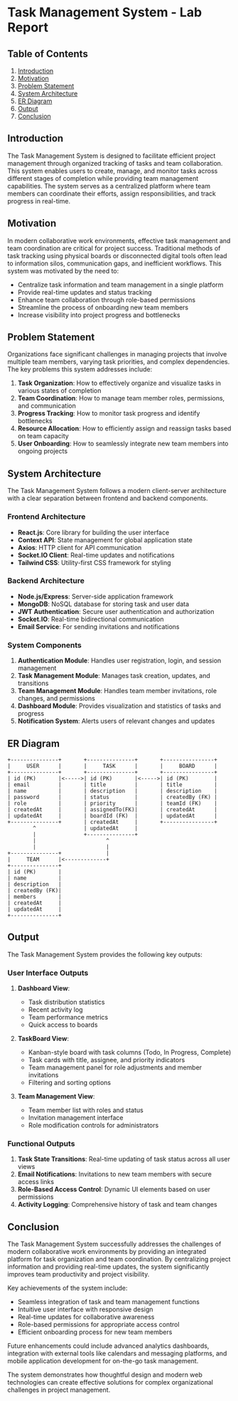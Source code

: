 # Task Management System - Lab Report

## Table of Contents
1. [Introduction](#introduction)
2. [Motivation](#motivation)
3. [Problem Statement](#problem-statement)
4. [System Architecture](#system-architecture)
5. [ER Diagram](#er-diagram)
6. [Output](#output)
7. [Conclusion](#conclusion)

## Introduction
The Task Management System is designed to facilitate efficient project management through organized tracking of tasks and team collaboration. This system enables users to create, manage, and monitor tasks across different stages of completion while providing team management capabilities. The system serves as a centralized platform where team members can coordinate their efforts, assign responsibilities, and track progress in real-time.

## Motivation
In modern collaborative work environments, effective task management and team coordination are critical for project success. Traditional methods of task tracking using physical boards or disconnected digital tools often lead to information silos, communication gaps, and inefficient workflows. This system was motivated by the need to:
- Centralize task information and team management in a single platform
- Provide real-time updates and status tracking
- Enhance team collaboration through role-based permissions
- Streamline the process of onboarding new team members
- Increase visibility into project progress and bottlenecks

## Problem Statement
Organizations face significant challenges in managing projects that involve multiple team members, varying task priorities, and complex dependencies. The key problems this system addresses include:

1. **Task Organization**: How to effectively organize and visualize tasks in various states of completion
2. **Team Coordination**: How to manage team member roles, permissions, and communication
3. **Progress Tracking**: How to monitor task progress and identify bottlenecks
4. **Resource Allocation**: How to efficiently assign and reassign tasks based on team capacity
5. **User Onboarding**: How to seamlessly integrate new team members into ongoing projects

## System Architecture
The Task Management System follows a modern client-server architecture with a clear separation between frontend and backend components.

### Frontend Architecture
- **React.js**: Core library for building the user interface
- **Context API**: State management for global application state
- **Axios**: HTTP client for API communication
- **Socket.IO Client**: Real-time updates and notifications
- **Tailwind CSS**: Utility-first CSS framework for styling

### Backend Architecture
- **Node.js/Express**: Server-side application framework
- **MongoDB**: NoSQL database for storing task and user data
- **JWT Authentication**: Secure user authentication and authorization
- **Socket.IO**: Real-time bidirectional communication
- **Email Service**: For sending invitations and notifications

### System Components
1. **Authentication Module**: Handles user registration, login, and session management
2. **Task Management Module**: Manages task creation, updates, and transitions
3. **Team Management Module**: Handles team member invitations, role changes, and permissions
4. **Dashboard Module**: Provides visualization and statistics of tasks and progress
5. **Notification System**: Alerts users of relevant changes and updates

## ER Diagram
```
+---------------+       +---------------+       +----------------+
|     USER      |       |     TASK      |       |     BOARD      |
+---------------+       +---------------+       +----------------+
| id (PK)       |<----->| id (PK)       |<----->| id (PK)        |
| email         |       | title         |       | title          |
| name          |       | description   |       | description    |
| password      |       | status        |       | createdBy (FK) |
| role          |       | priority      |       | teamId (FK)    |
| createdAt     |       | assignedTo(FK)|       | createdAt      |
| updatedAt     |       | boardId (FK)  |       | updatedAt      |
+---------------+       | createdAt     |       +----------------+
        ^               | updatedAt     |
        |               +---------------+
        |                      ^
        |                      |
+---------------+              |
|     TEAM      |<-------------+
+---------------+
| id (PK)       |
| name          |
| description   |
| createdBy (FK)|
| members       |
| createdAt     |
| updatedAt     |
+---------------+
```

## Output
The Task Management System provides the following key outputs:

### User Interface Outputs
1. **Dashboard View**: 
   - Task distribution statistics
   - Recent activity log
   - Team performance metrics
   - Quick access to boards

2. **TaskBoard View**:
   - Kanban-style board with task columns (Todo, In Progress, Complete)
   - Task cards with title, assignee, and priority indicators
   - Team management panel for role adjustments and member invitations
   - Filtering and sorting options

3. **Team Management View**:
   - Team member list with roles and status
   - Invitation management interface
   - Role modification controls for administrators

### Functional Outputs
1. **Task State Transitions**: Real-time updating of task status across all user views
2. **Email Notifications**: Invitations to new team members with secure access links
3. **Role-Based Access Control**: Dynamic UI elements based on user permissions
4. **Activity Logging**: Comprehensive history of task and team changes

## Conclusion
The Task Management System successfully addresses the challenges of modern collaborative work environments by providing an integrated platform for task organization and team coordination. By centralizing project information and providing real-time updates, the system significantly improves team productivity and project visibility.

Key achievements of the system include:
- Seamless integration of task and team management functions
- Intuitive user interface with responsive design
- Real-time updates for collaborative awareness
- Role-based permissions for appropriate access control
- Efficient onboarding process for new team members

Future enhancements could include advanced analytics dashboards, integration with external tools like calendars and messaging platforms, and mobile application development for on-the-go task management.

The system demonstrates how thoughtful design and modern web technologies can create effective solutions for complex organizational challenges in project management.
